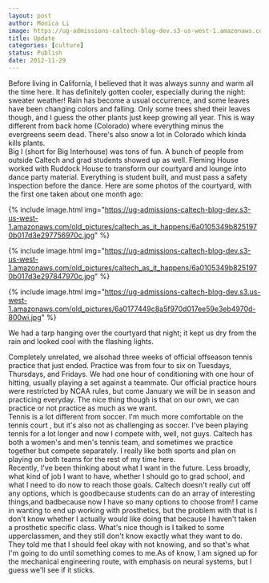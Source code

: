```yaml
---
layout: post
author: Monica Li
image: https://ug-admissions-caltech-blog-dev.s3-us-west-1.amazonaws.com/old_pictures/caltech_as_it_happens/6a0105349b8251970b017d3e297699970c.jpg
title: Update 
categories: [culture]
status: Publish
date: 2012-11-29
---
```


<div id="yiv107278436yui_3_7_2_15_1353653658181_39">Before living in California, I believed that it was always sunny and warm all the time here. It has definitely gotten cooler, especially during the night: sweater weather! Rain has become a usual occurrence, and some leaves have been changing colors and falling. Only some trees shed their leaves though, and I guess the other plants just keep growing all year. This is way different from back home (Colorado) where everything minus the evergreens seem dead. There's also snow a lot in Colorado which kinda kills plants.

<div id="yiv107278436yui_3_7_2_15_1353653658181_39">	Big I (short for Big Interhouse) was tons of fun. A bunch of people from outside Caltech and grad students showed up as well. Fleming House worked with Ruddock House to transform our courtyard and lounge into dance party material. Everything is student built, and must pass a safety inspection before the dance. Here are some photos of the courtyard, with the first one taken about one month ago:


{% include image.html img="https://ug-admissions-caltech-blog-dev.s3-us-west-1.amazonaws.com/old_pictures/caltech_as_it_happens/6a0105349b8251970b017d3e297756970c.jpg" %}

{% include image.html img="https://ug-admissions-caltech-blog-dev.s3-us-west-1.amazonaws.com/old_pictures/caltech_as_it_happens/6a0105349b8251970b017d3e297847970c.jpg" %}

{% include image.html img="https://ug-admissions-caltech-blog-dev.s3.us-west-1.amazonaws.com/old_pictures/6a0177449c8a5f970d017ee59e3eb4970d-800wi.jpg" %}<div id="yiv107278436yui_3_7_2_15_1353653658181_39">We had a tarp hanging over the courtyard that night; it kept us dry from the rain and looked cool with the flashing lights.

<div id="yiv107278436yui_3_7_2_15_1353653658181_39">	Completely unrelated, we alsohad three weeks of official offseason tennis practice that just ended. Practice was from four to six on Tuesdays, Thursdays, and Fridays. We had one hour of conditioning with one hour of hitting, usually playing a set against a teammate. Our official practice hours were restricted by NCAA rules, but come January we will be in season and practicing everyday. The nice thing though is that on our own, we can practice or not practice as much as we want.

<div id="yiv107278436yui_3_7_2_15_1353653658181_39">	Tennis is a lot different from soccer. I'm much more comfortable on the tennis court , but it's also not as challenging as soccer. I've been playing tennis for a lot longer and now I compete with, well, not guys. Caltech has both a women's and men's tennis team, and sometimes we practice together but compete separately. I really like both sports and plan on playing on both teams for the rest of my time here.

<div id="yiv107278436yui_3_7_2_15_1353653658181_39">	Recently, I've been thinking about what I want in the future. Less broadly, what kind of job I want to have, whether I should go to grad school, and what I need to do now to reach those goals. Caltech doesn't really cut off any options, which is goodbecause students can do an array of interesting things,and badbecause now I have so many options to choose from! I came in wanting to end up working with prosthetics, but the problem with that is I don't know whether I actually would like doing that because I haven't taken a prosthetic specific class. What's nice though is I talked to some upperclassmen, and they still don't know exactly what they want to do. They told me that I should feel okay with not knowing, and so that's what I'm going to do until something comes to me.As of know, I am signed up for the mechanical engineering route, with emphasis on neural systems, but I guess we'll see if it sticks.

